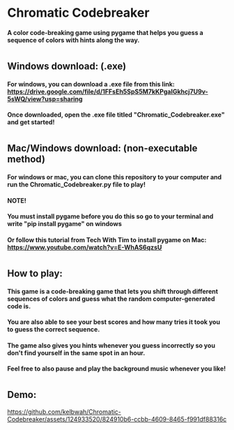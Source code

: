 # Chromatic Codebreaker
#### A color code-breaking game using pygame that helps you guess a sequence of colors with hints along the way.
#
## Windows download: (.exe)
#### For windows, you can download a .exe file from this link: https://drive.google.com/file/d/1FFsEh5SpS5M7kKPgaIGkhcj7U9v-5sWQ/view?usp=sharing
#### Once downloaded, open the .exe file titled "Chromatic_Codebreaker.exe" and get started!
#
## Mac/Windows download: (non-executable method)
#### For windows or mac, you can clone this repository to your computer and run the Chromatic_Codebreaker.py file to play!
#### NOTE! 
#### You must install pygame before you do this so go to your terminal and write "pip install pygame" on windows
#### Or follow this tutorial from Tech With Tim to install pygame on Mac: https://www.youtube.com/watch?v=E-WhAS6qzsU
#
## How to play:
#### This game is a code-breaking game that lets you shift through different sequences of colors and guess what the random computer-generated code is.
#### You are also able to see your best scores and how many tries it took you to guess the correct sequence.
#### The game also gives you hints whenever you guess incorrectly so you don't find yourself in the same spot in an hour. 
#### Feel free to also pause and play the background music whenever you like!
#
## Demo:
https://github.com/kelbwah/Chromatic-Codebreaker/assets/124933520/824910b6-ccbb-4609-8465-f991df88316c


